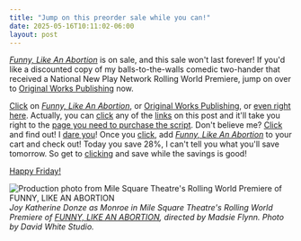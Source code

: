 ```yaml
---
title: "Jump on this preorder sale while you can!"
date: 2025-05-16T10:11:02-06:00
layout: post
---
```


[*Funny, Like An Abortion*](https://www.originalworksonline.com/funnylikeanabortion) is on sale, and this sale won't last forever! If you'd like a discounted copy of my balls-to-the-walls comedic two-hander that received a National New Play Network Rolling World Premiere, jump on over to [Original Works Publishing](https://www.originalworksonline.com/funnylikeanabortion) now.

[Click](https://www.originalworksonline.com/funnylikeanabortion) on [*Funny, Like An Abortion*](https://www.originalworksonline.com/funnylikeanabortion), or [Original Works Publishing](https://www.originalworksonline.com/funnylikeanabortion), or [even right here](https://www.originalworksonline.com/funnylikeanabortion). Actually, you can [click](https://www.originalworksonline.com/funnylikeanabortion) any of the [links](https://www.originalworksonline.com/funnylikeanabortion) on this post and it'll take you right to the [page you need to purchase the script](https://www.originalworksonline.com/funnylikeanabortion). Don't believe me? [Click](https://www.originalworksonline.com/funnylikeanabortion) and find out! I [dare you](https://www.originalworksonline.com/funnylikeanabortion)! Once you [click](https://www.originalworksonline.com/funnylikeanabortion), add [*Funny, Like An Abortion*](https://www.originalworksonline.com/funnylikeanabortion) to your cart and check out! Today you save 28%, I can't tell you what you'll save tomorrow. So get to [clicking](https://www.originalworksonline.com/funnylikeanabortion) and save while the savings is good!

[Happy Friday!](https://www.originalworksonline.com/funnylikeanabortion)

![Production photo from Mile Square Theatre's Rolling World Premiere of FUNNY, LIKE AN ABORTION](/images/mstfunnylike841.jpeg)
*Joy Katherine Donze as Monroe in Mile Square Theatre's Rolling World Premiere of [FUNNY, LIKE AN ABORTION](https://www.originalworksonline.com/funnylikeanabortion), directed by Madsie Flynn. Photo by David White Studio.*
